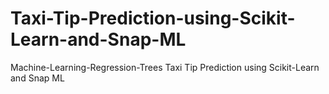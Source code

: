 # Taxi-Tip-Prediction-using-Scikit-Learn-and-Snap-ML
Machine-Learning-Regression-Trees Taxi Tip Prediction using Scikit-Learn and Snap ML
